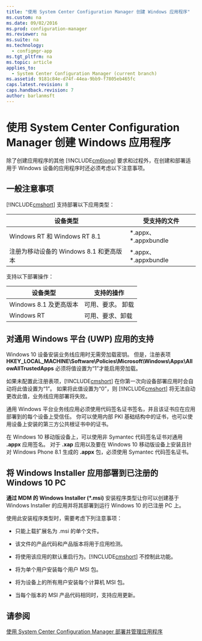 ```yaml
---
title: "使用 System Center Configuration Manager 创建 Windows 应用程序"
ms.custom: na
ms.date: 09/02/2016
ms.prod: configuration-manager
ms.reviewer: na
ms.suite: na
ms.technology: 
  - configmgr-app
ms.tgt_pltfrm: na
ms.topic: article
applies_to: 
  - System Center Configuration Manager (current branch)
ms.assetid: 9181c84e-d74f-44ea-9bb9-f7805eb465fc
caps.latest.revision: 8
caps.handback.revision: 7
author: barlanmsft
---
```

# 使用 System Center Configuration Manager 创建 Windows 应用程序
除了创建应用程序的其他 [!INCLUDE[cm6long](../LocTest/includes/cm6long_md.md)] 要求和过程外，在创建和部署适用于 Windows 设备的应用程序时还必须考虑以下注意事项。  
  
## 一般注意事项  
 [!INCLUDE[cmshort](../LocTest/includes/cmshort_md.md)] 支持部署以下应用类型：  
  
|设备类型|受支持的文件|  
|----------|------------|  
|Windows RT 和 Windows RT 8.1|\*.appx、\*.appxbundle|  
|注册为移动设备的 Windows 8.1 和更高版本|\*.appx、\*.appxbundle|  
  
 支持以下部署操作：  
  
|设备类型|支持的操作|  
|----------|-----------|  
|Windows 8.1 及更高版本|可用、要求。 卸载|  
|Windows RT|可用、要求、卸载|  
  
## 对通用 Windows 平台 \(UWP\) 应用的支持  
 Windows 10 设备安装业务线应用时无需旁加载密钥。 但是，注册表项 **HKEY\_LOCAL\_MACHINE\\Software\\Policies\\Microsoft\\Windows\\Appx\\AllowAllTrustedApps** 必须将值设置为“1”才能启用旁加载。  
  
 如果未配置此注册表项，[!INCLUDE[cmshort](../LocTest/includes/cmshort_md.md)] 在你第一次向设备部署应用时会自动将此值设置为“1”。 如果将此值设置为“0”，则 [!INCLUDE[cmshort](../LocTest/includes/cmshort_md.md)] 将无法自动更改此值，业务线应用部署将失败。  
  
 通用 Windows 平台业务线应用必须使用代码签名证书签名，并且该证书应在应用部署到的每个设备上受信任。 你可以使用内部 PKI 基础结构中的证书，也可以使用设备上安装的第三方公共根证书中的证书。  
  
 在 Windows 10 移动版设备上，可以使用非 Symantec 代码签名证书对通用 **.appx** 应用签名。 对于 **.xap** 应用以及要在 Windows 10 移动版设备上安装且针对 Windows Phone 8.1 生成的 **.appx** 包，必须使用 Symantec 代码签名证书。  
  
## 将 Windows Installer 应用部署到已注册的 Windows 10 PC  
 **通过 MDM 的 Windows Installer \(\*.msi\)** 安装程序类型让你可以创建基于 Windows Installer 的应用并将其部署到运行 Windows 10 的已注册 PC 上。  
  
 使用此安装程序类型时，需要考虑下列注意事项：  
  
-   只能上载扩展名为 .msi 的单个文件。  
  
-   该文件的产品代码和产品版本将用于应用检测。  
  
-   将使用该应用的默认重启行为。[!INCLUDE[cmshort](../LocTest/includes/cmshort_md.md)] 不控制此功能。  
  
-   将为单个用户安装每个用户 MSI 包。  
  
-   将为设备上的所有用户安装每个计算机 MSI 包。  
  
-   当每个版本的 MSI 产品代码相同时，支持应用更新。  
  
## 请参阅  
 [使用 System Center Configuration Manager 部署并管理应用程序](../LocTest/Deploy-and-manage-applications-with-System-Center-Configuration-Manager.md)